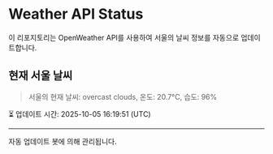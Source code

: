 
# Weather API Status

이 리포지토리는 OpenWeather API를 사용하여 서울의 날씨 정보를 자동으로 업데이트합니다.

## 현재 서울 날씨
> 서울의 현재 날씨: overcast clouds, 온도: 20.7°C, 습도: 96%

⏳ 업데이트 시간: 2025-10-05 16:19:51 (UTC)

---
자동 업데이트 봇에 의해 관리됩니다.
